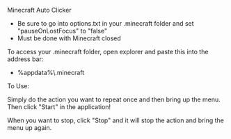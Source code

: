 Minecraft Auto Clicker

* Be sure to go into options.txt in your .minecraft folder and set "pauseOnLostFocus" to "false"
* Must be done with Minecraft closed

To access your .minecraft folder, open explorer and paste this into the address bar:
* %appdata%\\.minecraft

To Use:

Simply do the action you want to repeat once and then bring up the menu. Then click "Start" in the application!

When you want to stop, click "Stop" and it will stop the action and bring the menu up again.